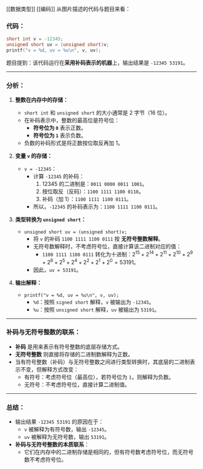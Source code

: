 [[数据类型]]  [[编码]]
从图片描述的代码与题目来看：
### 代码：
```c
short int v = -12345;
unsigned short uv = (unsigned short)v;
printf("v = %d, uv = %u\n", v, uv);
```

题目提到：该代码运行在**采用补码表示的机器**上，输出结果是 `-12345 53191`。

---

### 分析：
1. **整数在内存中的存储：**
   - `short int` 和 `unsigned short` 的大小通常是 2 字节（16 位）。
   - 在补码表示中，整数的最高位是符号位：
     - **符号位为 `0`** 表示正数。
     - **符号位为 `1`** 表示负数。
   - 负数的补码形式是将正数按位取反再加 1。

2. **变量 `v` 的存储：**
   - `v = -12345`：
     - 计算 `-12345` 的补码：
       1. 12345 的二进制是：`0011 0000 0011 1001`。
       2. 按位取反（反码）：`1100 1111 1100 0110`。
       3. 补码（加 1）：`1100 1111 1100 0111`。
     - 所以，`-12345` 的补码表示为：`1100 1111 1100 0111`。

3. **类型转换为 `unsigned short`：**
   - `unsigned short uv = (unsigned short)v;`
     - 将 `v` 的补码 `1100 1111 1100 0111` 按 **无符号整数解释**。
     - 无符号数解释时，不考虑符号位，直接计算该二进制对应的值：
       - `1100 1111 1100 0111` 转化为十进制：$2^{15} + 2^{14} + 2^{11} + 2^{10} + 2^{9} + 2^{6} + 2^{5} + 2^{4} + 2^{2} + 2^{1} + 2^{0} = 53191$。
     - 因此，`uv = 53191`。

4. **输出解释：**
   - `printf("v = %d, uv = %u\n", v, uv);`
     - `%d`：按照 `signed short` 解释，`v` 被输出为 `-12345`。
     - `%u`：按照 `unsigned short` 解释，`uv` 被输出为 `53191`。

---

### **补码与无符号整数的联系：**
- **补码** 是用来表示有符号整数的底层存储方式。
- **无符号整数** 则直接将存储的二进制数解释为正数。
- 当有符号整数（补码）与无符号整数之间进行类型转换时，其底层的二进制表示不变，但解释方式改变：
  - 有符号：考虑符号位（最高位），若符号位为 `1`，则解释为负数。
  - 无符号：不考虑符号位，直接计算二进制值。

---

### 总结：
- 输出结果 `-12345 53191` 的原因在于：
  - `v` 被解释为有符号数，输出 `-12345`。
  - `uv` 被解释为无符号数，输出 `53191`。
- **补码与无符号整数的本质联系**：
  - 它们在内存中的二进制存储是相同的，但有符号数考虑符号位，而无符号数不考虑符号位。